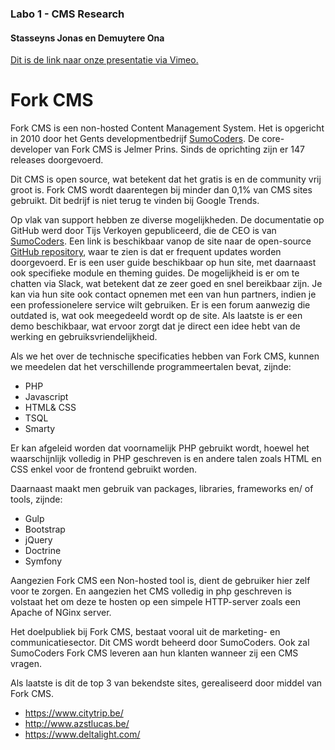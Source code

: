 ### Labo 1 - CMS Research
#### Stasseyns Jonas en Demuytere Ona
[Dit is de link naar onze presentatie via Vimeo.]
# Fork CMS

Fork CMS is een non-hosted Content Management System. Het is opgericht in 2010 door het Gents developmentbedrijf [SumoCoders]. De core-developer van Fork CMS is Jelmer Prins. Sinds de oprichting zijn er 147 releases doorgevoerd. 

Dit CMS is open source, wat betekent dat het gratis is en de community vrij groot is. Fork CMS wordt daarentegen bij minder dan 0,1% van CMS sites gebruikt. Dit bedrijf is niet terug te vinden bij Google Trends.

Op vlak van support hebben ze diverse mogelijkheden. De documentatie op GitHub werd door Tijs Verkoyen gepubliceerd, die de CEO is van [SumoCoders]. Een link is beschikbaar vanop de site naar de open-source [GitHub repository], waar te zien is dat er frequent updates worden doorgevoerd. Er is een user guide beschikbaar op hun site, met daarnaast ook specifieke module en theming guides. De mogelijkheid is er om te chatten via Slack, wat betekent dat ze zeer goed en snel bereikbaar zijn. Je kan via hun site ook contact opnemen met een van hun partners, indien je een professionelere service wilt gebruiken. Er is een forum aanwezig die outdated is, wat ook meegedeeld wordt op de site. Als laatste is er een demo beschikbaar, wat ervoor zorgt dat je direct een idee hebt van de werking en gebruiksvriendelijkheid.

Als we het over de technische specificaties hebben van Fork CMS, kunnen we meedelen dat het verschillende programmeertalen bevat, zijnde:
  - PHP
  - Javascript
  - HTML& CSS
  - TSQL
  - Smarty
  
Er kan afgeleid worden dat voornamelijk PHP gebruikt wordt, hoewel het waarschijnlijk volledig in PHP geschreven is en andere talen zoals HTML en CSS enkel voor de frontend gebruikt worden.
 
Daarnaast maakt men gebruik van packages, libraries, frameworks en/ of tools, zijnde:
  - Gulp
  - Bootstrap
  - jQuery
  - Doctrine
  - Symfony

Aangezien Fork CMS een Non-hosted tool is, dient de gebruiker hier zelf voor te zorgen. En aangezien het CMS volledig in php geschreven is volstaat het om deze te hosten op een simpele HTTP-server zoals een Apache of NGinx server.

Het doelpubliek bij Fork CMS, bestaat vooral uit de marketing- en communicatiesector. Dit CMS wordt beheerd door SumoCoders. Ook zal SumoCoders Fork CMS leveren aan hun klanten wanneer zij een CMS vragen.

Als laatste is dit de top 3 van bekendste sites, gerealiseerd door middel van Fork CMS.
  - https://www.citytrip.be/
  - http://www.azstlucas.be/
  - https://www.deltalight.com/


   [GitHub repository]: <https://github.com/forkcms/forkcms>
   [sumoCoders]: <https://sumocoders.be>
   [Dit is de link naar onze presentatie via Vimeo.]: <https://vimeo.com/460583918>
 
 
